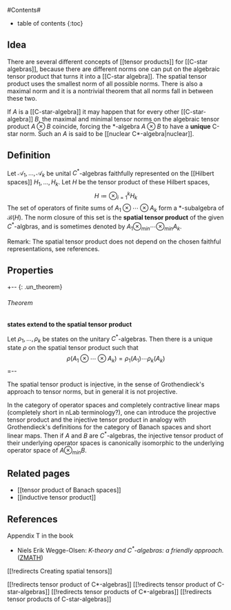 

#Contents#
* table of contents
{:toc}


## Idea ##
There are several different concepts of [[tensor products]] for [[C-star algebras]], because there are different norms one can put on the algebraic tensor product that turns it into a [[C-star algebra]]. The spatial tensor product uses the smallest norm of all possible norms. There is also a maximal norm and it is a nontrivial theorem that all norms fall in between these two.

If $A$ is a [[C-star-algebra]] it may happen that for every other [[C-star-algebra]] $B$, the maximal and minimal tensor norms on the algebraic tensor product $A\otimes B$ coincide, forcing the $*$-algebra $A\otimes B$ to have a **unique** C-star norm. Such an $A$ is said to be [[nuclear C*-algebra|nuclear]].


## Definition ##
Let $\mathcal{A}_1, \dots, \mathcal{A}_k$ be unital $C^*$-algebras faithfully represented on the [[Hilbert spaces]] $H_1, ..., H_k$. Let $H$ be the tensor product of these Hilbert spaces,
$$
H \coloneqq \otimes_{i=1}^k H_k 
$$
The set of operators of finite sums of $A_1 \otimes \cdots \otimes A_k$ form a $*$-subalgebra of $\mathcal{B}(H)$. The norm closure of this set is the **spatial tensor product** of the given $C^*$-algbras, and is sometimes denoted by $A_1\otimes_{min} \cdots \otimes_{min} A_k$.

Remark: The spatial tensor product does not depend on the chosen faithful representations, see references.

## Properties ##
+-- {: .un_theorem}
###### Theorem

**states extend to the spatial tensor product**

Let $\rho_1, \dots, \rho_k$ be states on the unitary $C^*$-algebras. Then there is a unique state $\rho$ on the spatial tensor product such that
$$
\rho(A_1 \otimes \cdots \otimes A_k) = \rho_1(A_1) \cdots \rho_k(A_k)
$$
=--


The spatial tensor product is injective, in the sense of Grothendieck's approach to tensor norms, but in general it is not projective.

In the category of operator spaces and completely contractive linear maps (completely short in nLab terminology?), one can introduce the projective tensor product and the injective tensor product in analogy with Grothendieck's definitions for the category of Banach spaces and short linear maps. Then if $A$ and $B$ are $C^*$-algebras, the injective tensor product of their underlying operator spaces is canonically isomorphic to the underlying operator space of $A\otimes_{min} B$.

## Related pages


* [[tensor product of Banach spaces]]
* [[inductive tensor product]]


## References ##

Appendix T in the book

* Niels Erik Wegge-Olsen: _K-theory and $C^*$-algebras: a friendly approach._ ([ZMATH](http://www.zentralblatt-math.org/zmath/en/advanced/?q=an:0780.46038&format=complete))


[[!redirects Creating spatial tensors]]

[[!redirects tensor product of C*-algebras]]
[[!redirects tensor product of C-star-algebras]]
[[!redirects tensor products of C*-algebras]]
[[!redirects tensor products of C-star-algebras]]
